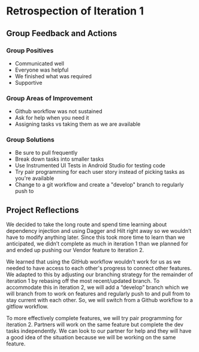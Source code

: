 # Retrospection of Iteration 1

## Group Feedback and Actions

### Group Positives
- Communicated well
- Everyone was helpful 
- We finished what was required
- Supportive

### Group Areas of Improvement
- Github workflow was not sustained
- Ask for help when you need it 
- Assigning tasks vs taking them as we are available 


### Group Solutions
- Be sure to pull frequently
- Break down tasks into smaller tasks
- Use Instrumented UI Tests in Android Studio for testing code
- Try pair programming for each user story instead of picking tasks as you're available
- Change to a git workflow and create a "develop" branch to regularly push to

## Project Reflections
We decided to take the long route and spend time learning about dependency injection and using Dagger and Hilt right away so we wouldn’t have to modify anything later. Since this took more time to learn than we anticipated, we didn’t complete as much in iteration 1 than we planned for and ended up pushing our Vendor feature to iteration 2. 

We learned that using the GitHub workflow wouldn’t work for us as we needed to have access to each other's progress to connect other features. We adapted to this by adjusting our branching strategy for the remainder of iteration 1 by rebasing off the most recent/updated branch. To accommodate this in iteration 2, we will add a “develop” branch which we will branch from to work on features and regularly push to and pull from to stay current with each other. So, we will switch from a Github workflow to a gitflow workflow. 

To more effectively complete features, we will try pair programming for iteration 2. Partners will work on the same feature but complete the dev tasks independently. We can look to our partner for help and they will have a good idea of the situation because we will be working on the same feature. 




